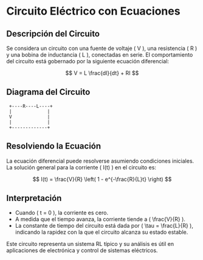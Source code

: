 # Circuito Eléctrico con Ecuaciones

## Descripción del Circuito

Se considera un circuito con una fuente de voltaje \( V \), una resistencia \( R \) y una bobina de inductancia \( L \), conectadas en serie. El comportamiento del circuito está gobernado por la siguiente ecuación diferencial:

$$
V = L \frac{dI}{dt} + RI
$$

## Diagrama del Circuito

     +----R----L----+
     |             |
     V             |
     |             |
     +-------------+


## Resolviendo la Ecuación

La ecuación diferencial puede resolverse asumiendo condiciones iniciales. La solución general para la corriente \( I(t) \) en el circuito es:

$$
I(t) = \frac{V}{R} \left( 1 - e^{-\frac{R}{L}t} \right)
$$

## Interpretación

- Cuando \( t = 0 \), la corriente es cero.
- A medida que el tiempo avanza, la corriente tiende a \( \frac{V}{R} \).
- La constante de tiempo del circuito está dada por \( \tau = \frac{L}{R} \), indicando la rapidez con la que el circuito alcanza su estado estable.

Este circuito representa un sistema RL típico y su análisis es útil en aplicaciones de electrónica y control de sistemas eléctricos.
